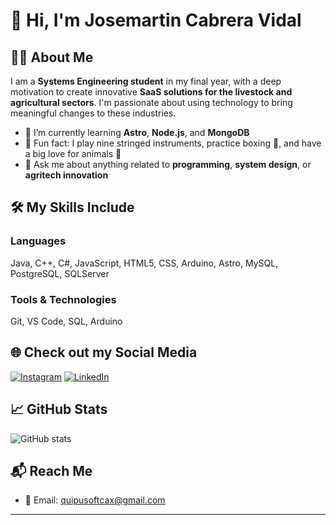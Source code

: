 # 👋 Hi, I'm Josemartin Cabrera Vidal

## 👨‍💻 About Me
I am a **Systems Engineering student** in my final year, with a deep motivation to create innovative **SaaS solutions for the livestock and agricultural sectors**. I'm passionate about using technology to bring meaningful changes to these industries.

- 🌱 I’m currently learning **Astro**, **Node.js**, and **MongoDB**
- 🎸 Fun fact: I play nine stringed instruments, practice boxing 🥊, and have a big love for animals 🐾
- 💬 Ask me about anything related to **programming**, **system design**, or **agritech innovation**

## 🛠️ My Skills Include
### Languages
Java, C++, C#, JavaScript, HTML5, CSS, Arduino, Astro, MySQL, PostgreSQL, SQLServer

### Tools & Technologies
Git, VS Code, SQL, Arduino

## 🌐 Check out my Social Media
[![Instagram](https://img.shields.io/badge/Instagram-@josemartin_cv__-blueviolet)](https://www.instagram.com/josemartin_cv_)
[![LinkedIn](https://img.shields.io/badge/LinkedIn-josemartin--cabrera--vidal-22807420a-blue)](https://www.linkedin.com/in/josemartin-cabrera-vidal-22807420a)

## 📈 GitHub Stats
![GitHub stats](https://github-readme-stats.vercel.app/api?username=Muebleoalgo&show_icons=true&theme=radical)

## 📬 Reach Me
- 📧 Email: quipusoftcax@gmail.com

---